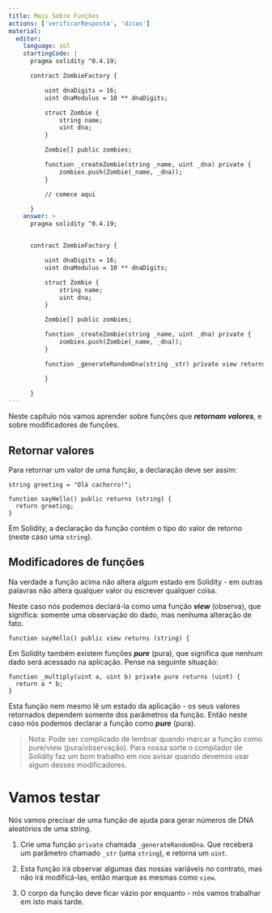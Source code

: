 ```yaml
---
title: Mais Sobre Funções
actions: ['verificarResposta', 'dicas']
material:
  editor:
    language: sol
    startingCode: |
      pragma solidity ^0.4.19;

      contract ZombieFactory {

          uint dnaDigits = 16;
          uint dnaModulus = 10 ** dnaDigits;

          struct Zombie {
              string name;
              uint dna;
          }

          Zombie[] public zombies;

          function _createZombie(string _name, uint _dna) private {
              zombies.push(Zombie(_name, _dna));
          }

          // comece aqui

      }
    answer: >
      pragma solidity ^0.4.19;


      contract ZombieFactory {

          uint dnaDigits = 16;
          uint dnaModulus = 10 ** dnaDigits;

          struct Zombie {
              string name;
              uint dna;
          }

          Zombie[] public zombies;

          function _createZombie(string _name, uint _dna) private {
              zombies.push(Zombie(_name, _dna));
          } 

          function _generateRandomDna(string _str) private view returns (uint) {

          }

      }
---
```


Neste capítulo nós vamos aprender sobre funções que **_retornam valores_**, e sobre modificadores de funções.

## Retornar valores

Para retornar um valor de uma função, a declaração deve ser assim:

```
string greeting = "Olá cachorro!";

function sayHello() public returns (string) {
  return greeting;
}
```

Em Solidity, a declaração da função contém o tipo do valor de retorno (neste caso uma `string`).

## Modificadores de funções

Na verdade a função acima não altera algum estado em Solidity - em outras palavras não altera qualquer valor ou escrever qualquer coisa.

Neste caso nós podemos declará-la como uma função **_view_** (observa), que significa: somente uma observação do dado, mas nenhuma alteração de fato.

```
function sayHello() public view returns (string) {
```

Em Solidity também existem funções **_pure_** (pura), que significa que nenhum dado será acessado na aplicação. Pense na seguinte situação:

```
function _multiply(uint a, uint b) private pure returns (uint) {
  return a * b;
}
```

Esta função nem mesmo lê um estado da aplicação - os seus valores retornados dependem somente dos parâmetros da função. Então neste caso nós podemos declarar a função como **_pure_** (pura).

> Nota: Pode ser complicado de lembrar quando marcar a função como pure/view (pura/observação). Para nossa sorte o compilador de Solidity faz um bom trabalho em nos avisar quando devemos usar algum desses modificadores.

# Vamos testar

Nós vamos precisar de uma função de ajuda para gerar números de DNA aleatórios de uma string.

1. Crie uma função `private` chamada `_generateRandomDna`. Que receberá um parâmetro chamado `_str` (uma `string`), e retorna um `uint`.

2. Esta função irá observar algumas das nossas variáveis no contrato, mas não irá modificá-las, então marque as mesmas como `view`.

3. O corpo da função deve ficar vázio por enquanto - nós vamos trabalhar em isto mais tarde.
